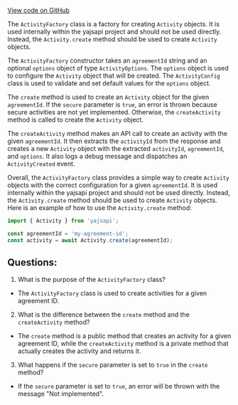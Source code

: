 [View code on GitHub](https://github.com/golemfactory/yajsapi/activity/factory.ts)

The `ActivityFactory` class is a factory for creating `Activity` objects. It is used internally within the yajsapi project and should not be used directly. Instead, the `Activity.create` method should be used to create `Activity` objects.

The `ActivityFactory` constructor takes an `agreementId` string and an optional `options` object of type `ActivityOptions`. The `options` object is used to configure the `Activity` object that will be created. The `ActivityConfig` class is used to validate and set default values for the `options` object.

The `create` method is used to create an `Activity` object for the given `agreementId`. If the `secure` parameter is `true`, an error is thrown because secure activities are not yet implemented. Otherwise, the `createActivity` method is called to create the `Activity` object.

The `createActivity` method makes an API call to create an activity with the given `agreementId`. It then extracts the `activityId` from the response and creates a new `Activity` object with the extracted `activityId`, `agreementId`, and `options`. It also logs a debug message and dispatches an `ActivityCreated` event.

Overall, the `ActivityFactory` class provides a simple way to create `Activity` objects with the correct configuration for a given `agreementId`. It is used internally within the yajsapi project and should not be used directly. Instead, the `Activity.create` method should be used to create `Activity` objects. Here is an example of how to use the `Activity.create` method:

```javascript
import { Activity } from 'yajsapi';

const agreementId = 'my-agreement-id';
const activity = await Activity.create(agreementId);
```
## Questions: 
 1. What is the purpose of the `ActivityFactory` class?
- The `ActivityFactory` class is used to create activities for a given agreement ID.

2. What is the difference between the `create` method and the `createActivity` method?
- The `create` method is a public method that creates an activity for a given agreement ID, while the `createActivity` method is a private method that actually creates the activity and returns it.

3. What happens if the `secure` parameter is set to `true` in the `create` method?
- If the `secure` parameter is set to `true`, an error will be thrown with the message "Not implemented".